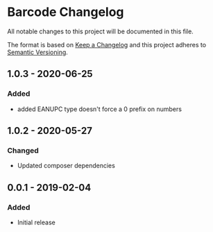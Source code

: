 # Barcode Changelog

All notable changes to this project will be documented in this file.

The format is based on [Keep a Changelog](http://keepachangelog.com/) and this project adheres to [Semantic Versioning](http://semver.org/).

## 1.0.3 - 2020-06-25
### Added
- added EANUPC type doesn't force a 0 prefix on numbers

## 1.0.2 - 2020-05-27
### Changed
- Updated composer dependencies

## 0.0.1 - 2019-02-04
### Added
- Initial release
